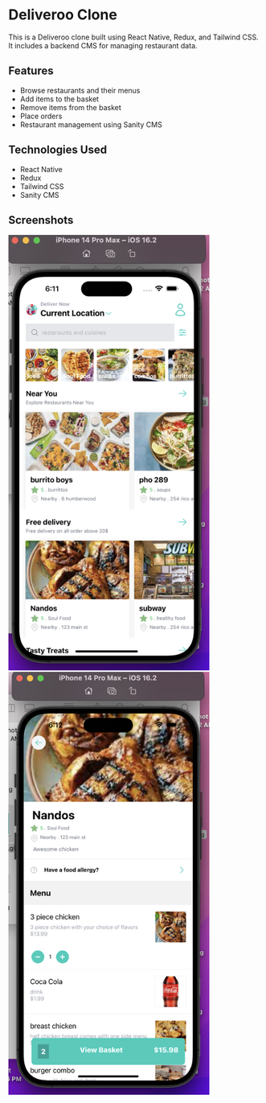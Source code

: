 # Deliveroo Clone

This is a Deliveroo clone built using React Native, Redux, and Tailwind CSS. It includes a backend CMS for managing restaurant data.

## Features

- Browse restaurants and their menus
- Add items to the basket
- Remove items from the basket
- Place orders
-  Restaurant management using Sanity CMS

## Technologies Used

- React Native
- Redux
- Tailwind CSS
- Sanity CMS

## Screenshots
<img src="./assets/image1.png" alt="HomePage" width="400" >
<img src="./assets/image2.png" alt="OrderPage" width="400">
